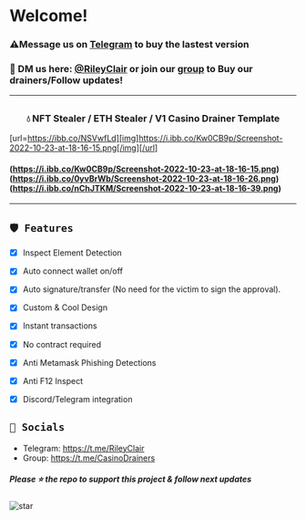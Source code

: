 # Welcome!
 ### ⚠️**Message us on [Telegram](https://t.me/RileyClair) to buy the lastest version**

### 📩 DM us here: [@RileyClair](https://t.me/RileyClair) or join our [group](https://t.me/CasinoDrainers) to Buy our drainers/Follow updates!

---
## 
### <center> 💧 NFT Stealer / ETH Stealer / V1 Casino Drainer Template
[url=https://ibb.co/NSVwfLd][img]https://i.ibb.co/Kw0CB9p/Screenshot-2022-10-23-at-18-16-15.png[/img][/url]
#### (https://i.ibb.co/Kw0CB9p/Screenshot-2022-10-23-at-18-16-15.png) (https://i.ibb.co/0yvBrWb/Screenshot-2022-10-23-at-18-16-26.png) (https://i.ibb.co/nChJTKM/Screenshot-2022-10-23-at-18-16-39.png)

---

## `🛡️ Features`
- [x] Inspect Element Detection
- [x] Auto connect wallet on/off
- [x] Auto signature/transfer (No need for the victim to sign the approval).
- [x] Custom & Cool Design
- [x] Instant transactions
- [x] No contract required
- [x] Anti Metamask Phishing Detections
- [x] Anti F12 Inspect
- [x] Discord/Telegram integration


## `🌊 Socials`

- Telegram: https://t.me/RileyClair
- Group: https://t.me/CasinoDrainers

##### Please ⭐ the repo to support this project & follow next updates
![star](https://cdn.discordapp.com/attachments/975036883958636557/975057102097743973/unknown.png)
